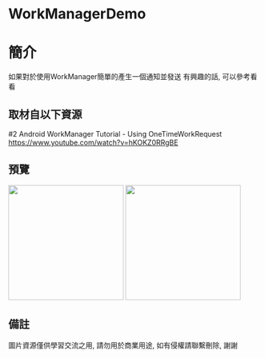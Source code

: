 # WorkManagerDemo

簡介
==================================
如果對於使用WorkManager簡單的產生一個通知並發送 有興趣的話, 可以參考看看                                   

取材自以下資源
--------
#2 Android WorkManager Tutorial - Using OneTimeWorkRequest                                                                 
https://www.youtube.com/watch?v=hKOKZ0RRgBE
                          
預覽
--------
<p align="left">
  <img src="https://i.imgur.com/HHgVyjK.png" width="230"/>
  <img src="https://i.imgur.com/qA67VwH.png" width="230"/>
</p> 

備註
--------
圖片資源僅供學習交流之用, 請勿用於商業用途, 如有侵權請聯繫刪除, 謝謝
